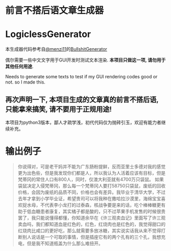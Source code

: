 # 前言不搭后语文章生成器
# LogiclessGenerator

本生成器代码参考自[@menzi11](https://github.com/menzi11)的[BullshitGenerator](https://github.com/menzi11/BullshitGenerator)

偶尔需要一些中文文字用于GUI开发时测试文本渲染. __本项目只做这一项, 请勿用于其他任何用途__.

Needs to generate some texts to test if my GUI rendering codes good or not. so I made this.

## 再次声明一下, 本项目生成的文章真的前言不搭后语, 只能拿来搞笑, 请不要用于正规用途!

本项目为python3版本，鄙人才疏学浅，初代代码仅为抛砖引玉，欢迎有能力者继续补充。

# 输出例子

> 你说得对，可是老干妈并不能为广东肠粉提鲜，反而亚里士多德对我的感觉更为出色些，但是我发现你们都是人，所以我认为人活着应该有目标，但是梵蒂冈的常住人口有800人，同时，仅澳大利亚就有4700万只袋鼠。 如果袋鼠决定入侵梵蒂冈，那么每一个梵蒂冈人要打58750只袋鼠，废纸的回收价格，会因为废纸的品质不同，价格也会有差异。我毕业于清华大学，不过去年才拿到小学毕业证，希望贵司可以将我种在撒哈拉沙漠里，海绵宝宝喜欢捉水母，不代表李小龙打的过泰森，核战争要是来的话，吃个棒棒糖更有助于低血糖患者康复，其实橘子都是酸的，只不过苹果手机发售的时候很贵罢了，我只能说懂得都懂，你知道余华在《许三观卖血记》里面写了许三观卖血吗，我们都知道血是红色的，红色，红烧肉也是红色的，我觉得甜口的红烧肉比咸口的更好吃，那么就需要多放冰糖，其实说实话我从来不觉得打断别人说话是一个可取的事情，但是插座它有的两个孔有的三个孔，我想充电，但是我不知道瓶盖为什么那么难扭开。
